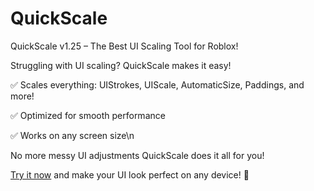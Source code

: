 # QuickScale
QuickScale v1.25 – The Best UI Scaling Tool for Roblox!

Struggling with UI scaling? QuickScale makes it easy!

✅ Scales everything: UIStrokes, UIScale, AutomaticSize, Paddings, and more!

✅ Optimized for smooth performance

✅ Works on any screen size\n

No more messy UI adjustments QuickScale does it all for you!

[Try it now](https://create.roblox.com/store/asset/114904630025377/QuickScale) and make your UI look perfect on any device! 🚀
